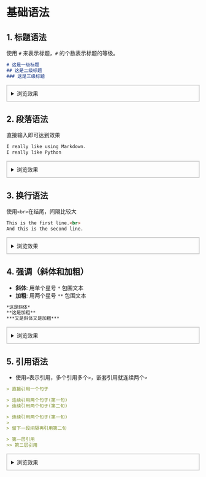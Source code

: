 # 基础语法
## 1. 标题语法
使用 `#` 来表示标题，`#` 的个数表示标题的等级。
```markdown
# 这是一级标题
## 这是二级标题
### 这是三级标题
```
<div style="border: 2px solid #ccc; padding: 10px; margin-top: 10px;">
<details>
  <summary>浏览效果</summary>

  # 这是一级标题
  ## 这是二级标题
  ### 这是三级标题
  
</details>

</div>


## 2. 段落语法
直接输入即可达到效果
```markdown
I really like using Markdown.
I really like Python
```
<div style="border: 2px solid #ccc; padding: 10px; margin-top: 10px;">
<details>
  <summary>浏览效果</summary>

  I really like using Markdown.
  I really like Python
  
</details>

</div>


## 3. 换行语法
使用`<br>`在结尾，间隔比较大
```markdown
This is the first line.<br>
And this is the second line.
```
<div style="border: 2px solid #ccc; padding: 10px; margin-top: 10px;">
<details>
  <summary>浏览效果</summary>

  This is the first line.<br>
  And this is the second line.

</details>

</div>

## 4. 强调（斜体和加粗）
- **斜体**: 用单个星号 `*` 包围文本
- **加粗**: 用两个星号 `**` 包围文本
```markdown
*这是斜体*
**这是加粗**
***又是斜体又是加粗***
```
<div style="border: 2px solid #ccc; padding: 10px; margin-top: 10px;">
<details>
  <summary>浏览效果</summary>

  *这是斜体*
  **这是加粗**
  ***又是斜体又是加粗***

</details>

</div>

## 5. 引用语法
- 使用`>`表示引用，多个引用多个`>`，嵌套引用就连续两个`>`
```markdown
> 直接引用一个句子

> 连续引用两个句子(第一句)
> 连续引用两个句子(第二句)

> 连续引用两个句子(第一句)
> 
> 留下一段间隔再引用第二句

> 第一层引用
>> 第二层引用
```

<div style="border: 2px solid #ccc; padding: 10px; margin-top: 10px;">
<details>
  <summary>浏览效果</summary>

  > 直接引用一个句子
  
  > 连续引用两个句子(第一句)
  > 连续引用两个句子(第二句)
  
  > 连续引用两个句子(第一句)
  > 
  > 留下一段间隔再引用第二句
  
  > 第一层引用
  >> 第二层引用

</details>

</div>